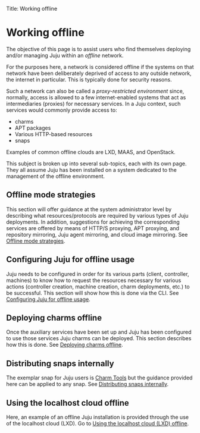 Title: Working offline

# Working offline

The objective of this page is to assist users who find themselves deploying
and/or managing Juju within an *offline* network.

For the purposes here, a network is considered offline if the systems on that
network have been deliberately deprived of access to any outside network, the
internet in particular. This is typically done for security reasons.

Such a network can also be called a *proxy-restricted environment* since,
normally, access is allowed to a few internet-enabled systems that act as
intermediaries (proxies) for necessary services. In a Juju context, such
services would commonly provide access to:

 - charms
 - APT packages
 - Various HTTP-based resources
 - snaps

Examples of common offline clouds are LXD, MAAS, and OpenStack.

This subject is broken up into several sub-topics, each with its own page. They
all assume Juju has been installed on a system dedicated to the management of
the offline environment.

## Offline mode strategies

This section will offer guidance at the system administrator level by
describing what resources/protocols are required by various types of Juju
deployments. In addition, suggestions for achieving the corresponding services
are offered by means of HTTP/S proxying, APT proxying, and repository
mirroring, Juju agent mirroring, and cloud image mirroring. See
[Offline mode strategies][charms-offline-strategies].

## Configuring Juju for offline usage

Juju needs to be configured in order for its various parts (client, controller,
machines) to know how to request the resources necessary for various actions
(controller creation, machine creation, charm deployments, etc.) to be
successful. This section will show how this is done via the CLI. See
[Configuring Juju for offline usage][charms-offline-config].

## Deploying charms offline

Once the auxiliary services have been set up and Juju has been configured to
use those services Juju charms can be deployed. This section describes how this
is done. See [Deploying charms offline][charms-offline-deploying].

## Distributing snaps internally

The exemplar snap for Juju users is [Charm Tools][tools-charm-tools] but the
guidance provided here can be applied to any snap. See 
[Distributing snaps internally][snaps-offline].

## Using the localhost cloud offline

Here, an example of an offline Juju installation is provided through the use
of the localhost cloud (LXD). Go to
[Using the localhost cloud (LXD) offline][charms-offline-lxd].


<!-- LINKS -->

[charms-offline-deploying]: ./charms-offline-deploying.html
[tools-charm-tools]: ./tools-charm-tools.html
[snaps-offline]: ./snaps-offline.html
[charms-offline-strategies]: ./charms-offline-strategies.html
[charms-offline-config]: ./charms-offline-config.html
[charms-offline-lxd]: ./charms-offline-lxd.html

